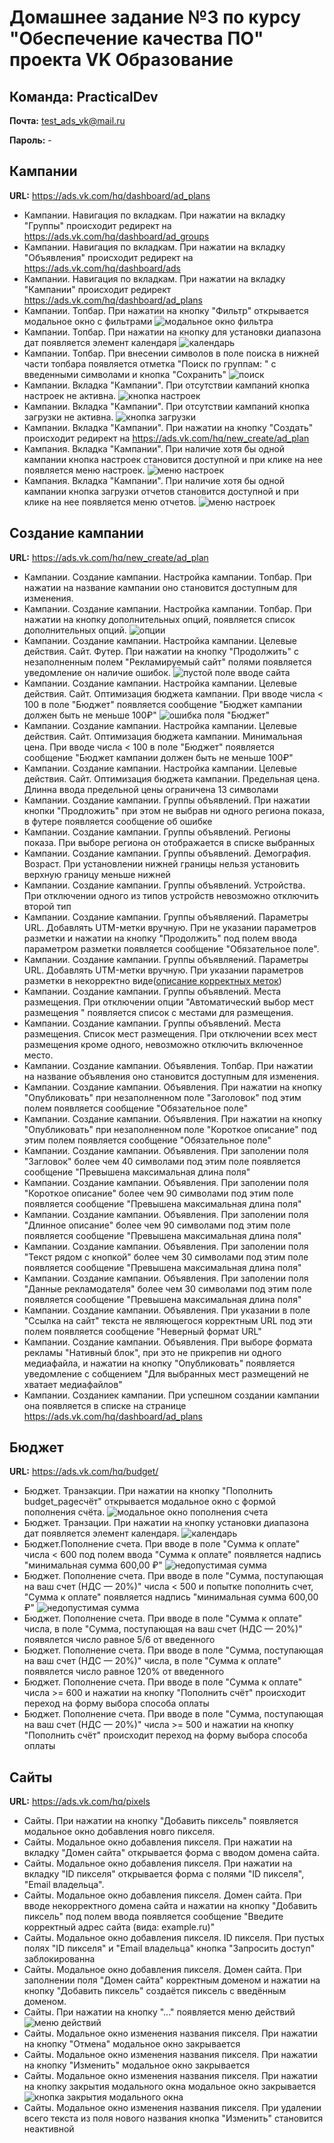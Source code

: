 # Домашнее задание №3 по курсу "Обеспечение качества ПО" проекта VK Образование

## Команда: **PracticalDev**

**Почта:** test_ads_vk@mail.ru

**Пароль:** -

## Кампании

**URL:** https://ads.vk.com/hq/dashboard/ad_plans

- Кампании. Навигация по вкладкам. При нажатии на вкладку "Группы" происходит редирект на https://ads.vk.com/hq/dashboard/ad_groups
- Кампании. Навигация по вкладкам. При нажатии на вкладку "Объявления" происходит редирект на https://ads.vk.com/hq/dashboard/ads
- Кампании. Навигация по вкладкам. При нажатии на вкладку "Кампании" происходит редирект https://ads.vk.com/hq/dashboard/ad_plans
- Кампании. Топбар. При нажатии на кнопку "Фильтр" открывается модальное окно с фильтрами
  ![модальное окно фильтра](./assets/2023-12-06_11-11.png)
- Кампании. Топбар. При нажатии на кнопку для установки диапазона дат появляется элемент календаря
  ![календарь](./assets/2023-12-06_11-13.png)
- Кампании. Топбар. При внесении символов в поле поиска в нижней части топбара появляется отметка "Поиск по группам: " с введенными символами и кнопка "Сохранить"
  ![поиск](./assets/2023-12-06_11-17.png)
- Кампании. Вкладка "Кампании". При отсутствии кампаний кнопка настроек не активна.
  ![кнопка настроек](./assets/2023-12-06_13-14.png)
- Кампании. Вкладка "Кампании". При отсутствии кампаний кнопка загрузки не активна.
  ![кнопка загрузки](./assets/2023-12-06_13-34.png)
- Кампании. Вкладка "Кампании". При нажатии на кнопку "Создать" происходит редирект на https://ads.vk.com/hq/new_create/ad_plan
- Кампания. Вкладка "Кампании". При наличие хотя бы одной кампании кнопка настроек становится доступной и при клике на нее появляется меню настроек.
  ![меню настроек](./assets/2023-12-11_13-03.png)
- Кампания. Вкладка "Кампании". При наличие хотя бы одной кампании кнопка загрузки отчетов становится доступной и при клике на нее появляется меню отчетов.
  ![меню настроек](./assets/2023-12-11_13-04.png)

## Создание кампании

**URL:** https://ads.vk.com/hq/new_create/ad_plan

- Кампании. Создание кампании. Настройка кампании. Топбар. При нажатии на название кампании оно становится доступным для изменения.
- Кампании. Создание кампании. Настройка кампании. Топбар. При нажатии на кнопку дополнительных опций, появляется список дополнительных опций.
  ![опции](./assets/2023-12-06_11-24.png)
- Кампании. Создание кампании. Настройка кампании. Целевые действия. Сайт. Футер. При нажатии на кнопку "Продолжить" с незаполненным полем "Рекламируемый сайт" полями появляется уведомление он наличие ошибок.
  ![пустой поле вводе сайта](./assets/2023-12-06_11-56.png)
- Кампании. Создание кампании. Настройка кампании. Целевые действия. Сайт. Оптимизация бюджета кампании. При вводе числа < 100 в поле "Бюджет" появляется сообщение "Бюджет кампании должен быть не меньше 100₽"
  ![ошибка поля "Бюджет"](./assets/2023-12-07_01-20.png)
- Кампании. Создание кампании. Настройка кампании. Целевые действия. Сайт. Оптимизация бюджета кампании. Минимальная цена. При вводе числа < 100 в поле "Бюджет" появляется сообщение "Бюджет кампании должен быть не меньше 100₽"
- Кампании. Создание кампании. Настройка кампании. Целевые действия. Сайт. Оптимизация бюджета кампании. Предельная цена. Длинна ввода предельной цены ограничена 13 символами
- Кампании. Создание кампании. Группы объявлений. При нажатии кнопки "Продложить" при этом не выбрав ни одного региона показа, в футере появляется сообщение об ошибке
- Кампании. Создание кампании. Группы объявлений. Регионы показа. При выборе региона он отображается в списке выбранных
- Кампании. Создание кампании. Группы объявлений. Демография. Возраст. При установлении нижней границы нельзя установить верхную границу меньше нижней
- Кампании. Создание кампании. Группы объявлений. Устройства. При отключении одного из типов устройств невозможно отключить второй тип
- Кампании. Создание кампании. Группы объявляений. Параметры URL. Добавлять UTM-метки вручную. При не указании параметров разметки и нажатии на кнопку "Продолжить" под полем ввода параметром разметки появляется сообщение "Обязательное поле".
- Кампании. Создание кампании. Группы объявляений. Параметры URL. Добавлять UTM-метки вручную. При указании параметров разметки в некорректно виде([описание корректных меток](https://ads.vk.com/en/help/articles/utm))
- Кампании. Создание кампании. Группы объявлений. Места размещения. При отключении опции "Автоматический выбор мест размещения " появляется список с местами для размещения.
- Кампании. Создание кампании. Группы объявлений. Места размещения. Список мест размещения. При отключении всех мест размещения кроме одного, невозможно отключить включенное место.
- Кампании. Создание кампании. Объявления. Топбар. При нажатии на название объявления оно становится доступным для изменения.
- Кампании. Создание кампании. Объявления. При нажатии на кнопку "Опубликовать" при незаполненном поле "Заголовок" под этим полем появляется сообщение "Обязательное поле"
- Кампании. Создание кампании. Объявления. При нажатии на кнопку "Опубликовать" при незаполненном поле "Короткое описание" под этим полем появляется сообщение "Обязательное поле"
- Кампании. Создание кампании. Объявления. При заполении поля "Загловок" более чем 40 символами под этим поле появляется сообщение "Превышена максимальная длина поля"
- Кампании. Создание кампании. Объявления. При заполении поля "Короткое описание" более чем 90 символами под этим поле появляется сообщение "Превышена максимальная длина поля"
- Кампании. Создание кампании. Объявления. При заполении поля "Длинное описание" более чем 90 символами под этим поле появляется сообщение "Превышена максимальная длина поля"
- Кампании. Создание кампании. Объявления. При заполении поля "Текст рядом с кнопкой" более чем 30 символами под этим поле появляется сообщение "Превышена максимальная длина поля"
- Кампании. Создание кампании. Объявления. При заполении поля "Данные рекламодателя" более чем 30 символами под этим поле появляется сообщение "Превышена максимальная длина поля"
- Кампании. Создание кампании. Объявления. При указании в поле "Ссылка на сайт" текста не являющегося корректным URL под эти полем появляется сообщение "Неверный формат URL"
- Кампании. Создание кампании. Объявления. При выборе формата рекламы "Нативный блок", при это не прикрепив ни одного медиафайла, и нажатии на кнопку "Опубликовать" появляется уведомление с собщением "Для выбранных мест размещений не хватает медиафайлов"
- Кампании. Созданиек кампании. При успешном создании кампании она появляется в списке на странице https://ads.vk.com/hq/dashboard/ad_plans

## Бюджет

**URL:** https://ads.vk.com/hq/budget/

- Бюджет. Транзакции. При нажатии на кнопку "Пополнить budget_pageсчёт" открывается модальное окно с формой пополнения счёта.
  ![модальное окно пополнения счета](./assets/2023-12-06_11-17.png)
- Бюджет. Транзации. При нажатии на кнопку установки диапазона дат появляется элемент календаря.
  ![календарь](./assets/2023-12-06_11-13.png)
- Бюджет.Пополнение счета. При вводе в поле "Сумма к оплате" числа < 600 под полем ввода "Cумма к оплате" появляется надпись "минимальная сумма 600,00 ₽"
  ![недопустимая сумма](./assets/2023-12-06_12-49.png)
- Бюджет. Пополнение счета. При вводе в поле "Сумма, поступающая на ваш счет (НДС — 20%)" числа < 500 и попытке пополнить счет, "Cумма к оплате" появляется надпись "минимальная сумма 600,00 ₽"
  ![недопустимая сумма](./assets/2023-12-06_12-49.png)
- Бюджет. Пополнение счета. При вводе в поле "Сумма к оплате" числа, в поле "Сумма, поступающая на ваш счет (НДС — 20%)" появялется число равное 5/6 от введенного
- Бюджет. Пополнение счета. При вводе в поле "Сумма, поступающая на ваш счет (НДС — 20%)" числа, в поле "Сумма к оплате" появялется число равное 120% от введенного
- Бюджет. Пополнение счета. При вводе в поле "Сумма к оплате" числа >= 600 и нажатии на кнопку "Пополнить счёт" происходит переход на форму выбора способа оплаты
- Бюджет. Пополнение счета. При вводе в поле "Сумма, поступающая на ваш счет (НДС — 20%)" числа >= 500 и нажатии на кнопку "Пополнить счёт" происходит переход на форму выбора способа оплаты

## Сайты

**URL:** https://ads.vk.com/hq/pixels

- Сайты. При нажатии на кнопку "Добавить пиксель" появляется модальное окно добавления новго пикселя.
- Сайты. Модальное окно добавления пикселя. При нажатии на вкладку "Домен сайта" открывается форма с вводом домена сайта.
- Сайты. Модальное окно добавления пикселя. При нажатии на вкладку "ID пикселя" открывается форма с полями "ID пикселя", "Email владельца".
- Сайты. Модальное окно добавления пикселя. Домен сайта. При вводе некорректного домена сайта и нажатии на кнопку "Добавить пиксель" под полем ввода появляется сообщение "Введите корректный адрес сайта (вида: example.ru)"
- Сайты. Модальное окно добавления пикселя. ID пикселя. При пустых полях "ID пикселя" и "Email владельца" кнопка "Запросить доступ" заблокированна
- Сайты. Модальное окно добавления пикселя. Домен сайта. При заполнении поля "Домен сайта" корректным доменом и нажатии на кнопку "Добавить пиксель" создаётся пиксель с введённым доменом.
- Сайты. При нажатии на кнопку "..." появляется меню действий
  ![меню действий](./assets/2023-12-10_18-20.png)
- Сайты. Модальное окно изменения названия пикселя. При нажатии на кнопку "Отмена" модальное окно закрывается
- Сайты. Модальное окно изменения названия пикселя. При нажатии на кнопку "Изменить" модальное окно закрывается
- Сайты. Модальное окно изменения названия пикселя. При нажатии на кнопку закрытия модального окна модальное окно закрывается
  ![кнопка закрытия модального окна](./assets/2023-12-10_18-22.png)
- Сайты. Модальное окно изменения названия пикселя. При удалении всего текста из поля нового названия кнопка "Изменить" становится неактивной
